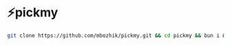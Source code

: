 # ⚡️pickmy

```sh
git clone https://github.com/mbozhik/pickmy.git && cd pickmy && bun i && code .
```
